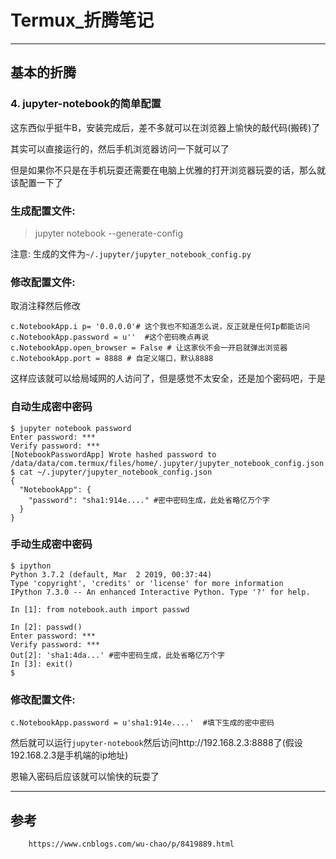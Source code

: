 # Termux_折腾笔记

------
## 基本的折腾

### **4. jupyter-notebook的简单配置**

这东西似乎挺牛B，安装完成后，差不多就可以在浏览器上愉快的敲代码(搬砖)了

其实可以直接运行的，然后手机浏览器访问一下就可以了

但是如果你不只是在手机玩耍还需要在电脑上优雅的打开浏览器玩耍的话，那么就该配置一下了

### 生成配置文件:

> jupyter notebook --generate-config

注意: 生成的文件为`~/.jupyter/jupyter_notebook_config.py`

### 修改配置文件:

取消注释然后修改

```
c.NotebookApp.i p= '0.0.0.0'# 这个我也不知道怎么说，反正就是任何Ip都能访问
c.NotebookApp.password = u''  #这个密码晚点再说
c.NotebookApp.open_browser = False # 让这家伙不会一开启就弹出浏览器
c.NotebookApp.port = 8888 # 自定义端口，默认8888
```

这样应该就可以给局域网的人访问了，但是感觉不太安全，还是加个密码吧，于是

### 自动生成密中密码

```
$ jupyter notebook password
Enter password: ***
Verify password: ***
[NotebookPasswordApp] Wrote hashed password to /data/data/com.termux/files/home/.jupyter/jupyter_notebook_config.json
$ cat ~/.jupyter/jupyter_notebook_config.json
{
  "NotebookApp": {
    "password": "sha1:914e...." #密中密码生成，此处省略亿万个字
  }
}
```

### 手动生成密中密码

```
$ ipython
Python 3.7.2 (default, Mar  2 2019, 00:37:44)
Type 'copyright', 'credits' or 'license' for more information
IPython 7.3.0 -- An enhanced Interactive Python. Type '?' for help.

In [1]: from notebook.auth import passwd

In [2]: passwd()
Enter password: ***
Verify password: ***
Out[2]: 'sha1:4da...' #密中密码生成，此处省略亿万个字
In [3]: exit()
$
```

### 修改配置文件:

```
c.NotebookApp.password = u'sha1:914e....'  #填下生成的密中密码
```

然后就可以运行`jupyter-notebook`然后访问http://192.168.2.3:8888了(假设192.168.2.3是手机端的ip地址)


恩输入密码后应该就可以愉快的玩耍了



------
## 参考
```
    https://www.cnblogs.com/wu-chao/p/8419889.html
```

